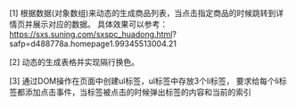 [1] 根据数据(对象数组)来动态的生成商品列表，当点击指定商品的时候跳转到详情页并展示对应的数据。
    具体效果可以参考：https://sxs.suning.com/sxspc_huadong.html?
    safp=d488778a.homepage1.99345513004.21

[2] 动态的生成表格并实现隔行换色。

[3] 通过DOM操作在页面中创建ul标签，ul标签中存放3个li标签，
    要求给每个li标签都添加点击事件，当标签被点击的时候弹出标签的内容和当前的索引